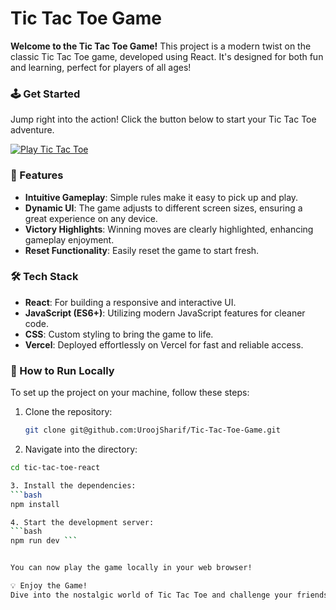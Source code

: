 # Tic Tac Toe Game

**Welcome to the Tic Tac Toe Game!** This project is a modern twist on the classic Tic Tac Toe game, developed using React. It's designed for both fun and learning, perfect for players of all ages!

### 🕹️ Get Started
Jump right into the action! Click the button below to start your Tic Tac Toe adventure.

[![Play Tic Tac Toe](link-to-your-image)]((https://tic-tac-toe-game-mzvf.onrender.com))

### 🌟 Features
- **Intuitive Gameplay**: Simple rules make it easy to pick up and play.
- **Dynamic UI**: The game adjusts to different screen sizes, ensuring a great experience on any device.
- **Victory Highlights**: Winning moves are clearly highlighted, enhancing gameplay enjoyment.
- **Reset Functionality**: Easily reset the game to start fresh.

### 🛠️ Tech Stack
- **React**: For building a responsive and interactive UI.
- **JavaScript (ES6+)**: Utilizing modern JavaScript features for cleaner code.
- **CSS**: Custom styling to bring the game to life.
- **Vercel**: Deployed effortlessly on Vercel for fast and reliable access.

### 🚀 How to Run Locally
To set up the project on your machine, follow these steps:

1. Clone the repository:
   ```bash
   git clone git@github.com:UroojSharif/Tic-Tac-Toe-Game.git
   
2. Navigate into the directory:
```bash
cd tic-tac-toe-react

3. Install the dependencies:
```bash
npm install

4. Start the development server:
```bash
npm run dev ```


You can now play the game locally in your web browser!

💡 Enjoy the Game!
Dive into the nostalgic world of Tic Tac Toe and challenge your friends or family. Have fun!
